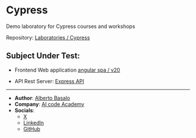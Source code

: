 # Cypress
Demo laboratory for Cypress courses and workshops

Repository: [Laboratories / Cypress](https://github.com/AlbertoBasaloLabs/Cypress)

## Subject Under Test:

- Frontend Web application [angular spa / v20](https://github.com/AlbertoBasaloLabs/Angular)

- API Rest Server: [Express API ]()
  
---
- **Author**: [Alberto Basalo](https://albertobasalo.dev)
- **Company**: [AI code Academy](https://aicode.academy)
- **Socials**:
  - [X](https://x.com/albertobasalo)
  - [LinkedIn](https://www.linkedin.com/in/albertobasalo/)
  - [GitHub](https://github.com/albertobasalo)
